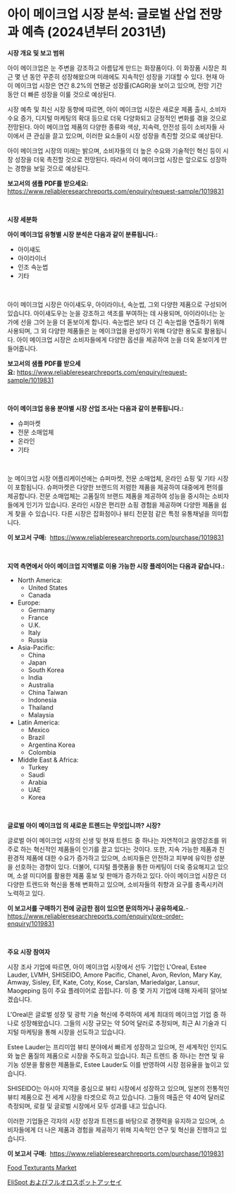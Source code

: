 <p><h1>아이 메이크업 시장 분석: 글로벌 산업 전망과 예측 (2024년부터 2031년)</h1></p><p><strong>시장 개요 및 보고 범위</strong></p>
<p><p>아이 메이크업은 눈 주변을 강조하고 아름답게 만드는 화장품이다. 이 화장품 시장은 최근 몇 년 동안 꾸준히 성장해왔으며 미래에도 지속적인 성장을 기대할 수 있다. 현재 아이 메이크업 시장은 연간 8.2%의 연평균 성장률(CAGR)을 보이고 있으며, 전망 기간 동안 더 빠른 성장을 이룰 것으로 예상된다.</p><p>시장 예측 및 최신 시장 동향에 따르면, 아이 메이크업 시장은 새로운 제품 출시, 소비자 수요 증가, 디지털 마케팅의 확대 등으로 더욱 다양화되고 긍정적인 변화를 겪을 것으로 전망된다. 아이 메이크업 제품의 다양한 종류와 색상, 지속력, 안전성 등이 소비자들 사이에서 큰 관심을 끌고 있으며, 이러한 요소들이 시장 성장을 촉진할 것으로 예상된다.</p><p>아이 메이크업 시장의 미래는 밝으며, 소비자들의 더 높은 수요와 기술적인 혁신 등이 시장 성장을 더욱 촉진할 것으로 전망된다. 따라서 아이 메이크업 시장은 앞으로도 성장하는 경향을 보일 것으로 예상된다.</p></p>
<p><strong>보고서의 샘플 PDF를 받으세요:</strong> <a href="https://www.reliableresearchreports.com/enquiry/request-sample/1019831">https://www.reliableresearchreports.com/enquiry/request-sample/1019831</a></p>
<p>&nbsp;</p>
<p><strong>시장 세분화</strong></p>
<p><strong>아이 메이크업 유형별 시장 분석은 다음과 같이 분류됩니다.:</strong></p>
<p><ul><li>아이섀도</li><li>아이라이너</li><li>인조 속눈썹</li><li>기타</li></ul></p>
<p>&nbsp;</p>
<p><p>아이 메이크업 시장은 아이섀도우, 아이라이너, 속눈썹, 그외 다양한 제품으로 구성되어 있습니다. 아이섀도우는 눈을 강조하고 색조를 부여하는 데 사용되며, 아이라이너는 눈가에 선을 그어 눈을 더 돋보이게 합니다. 속눈썹은 보다 더 긴 속눈썹을 연출하기 위해 사용되며, 그 외 다양한 제품들은 눈 메이크업을 완성하기 위해 다양한 용도로 활용됩니다. 아이 메이크업 시장은 소비자들에게 다양한 옵션을 제공하여 눈을 더욱 돋보이게 만들어줍니다.</p></p>
<p><strong>보고서의 샘플 PDF를 받으세요:</strong>&nbsp;<a href="https://www.reliableresearchreports.com/enquiry/request-sample/1019831">https://www.reliableresearchreports.com/enquiry/request-sample/1019831</a></p>
<p>&nbsp;</p>
<p><strong> 아이 메이크업 응용 분야별 시장 산업 조사는 다음과 같이 분류됩니다.:</strong></p>
<p><ul><li>슈퍼마켓</li><li>전문 소매업체</li><li>온라인</li><li>기타</li></ul></p>
<p>&nbsp;</p>
<p><p>눈 메이크업 시장 어플리케이션에는 슈퍼마켓, 전문 소매업체, 온라인 쇼핑 및 기타 시장이 포함됩니다. 슈퍼마켓은 다양한 브랜드의 저렴한 제품을 제공하여 대중에게 편의를 제공합니다. 전문 소매업체는 고품질의 브랜드 제품을 제공하여 성능을 중시하는 소비자들에게 인기가 있습니다. 온라인 시장은 편리한 쇼핑 경험을 제공하며 다양한 제품을 쉽게 찾을 수 있습니다. 다른 시장은 잡화점이나 뷰티 전문점 같은 특정 유통채널을 의미합니다.</p></p>
<p><strong>이 보고서 구매:</strong>&nbsp; <a href="https://www.reliableresearchreports.com/purchase/1019831">https://www.reliableresearchreports.com/purchase/1019831</a></p>
<p>&nbsp;</p>
<p><strong>지역 측면에서 아이 메이크업 지역별로 이용 가능한 시장 플레이어는 다음과 같습니다.:</strong></p>
<p><ul>
    <li>
        North America:
        <ul>
            <li>United States</li>
            <li>Canada</li>
        </ul>
    </li>
    <li>
        Europe:
        <ul>
            <li>Germany</li>
            <li>France</li>
            <li>U.K.</li>
            <li>Italy</li>
            <li>Russia</li>
        </ul>
    </li>
    <li>
        Asia-Pacific:
        <ul>
            <li>China</li>
            <li>Japan</li>
            <li>South Korea</li>
            <li>India</li>
            <li>Australia</li>
            <li>China Taiwan</li>
            <li>Indonesia</li>
            <li>Thailand</li>
            <li>Malaysia</li>
        </ul>
    </li>
    <li>
        Latin America:
        <ul>
            <li>Mexico</li>
            <li>Brazil</li>
            <li>Argentina Korea</li>
            <li>Colombia</li>
        </ul>
    </li>
    <li>
        Middle East & Africa:
        <ul>
            <li>Turkey</li>
            <li>Saudi</li>
            <li>Arabia</li>
            <li>UAE</li>
            <li>Korea</li>
        </ul>
    </li>
    </ul></p>
<p>&nbsp;</p>
<p><strong>글로벌 아이 메이크업 의 새로운 트렌드는 무엇입니까? 시장?</strong></p>
<p><p>글로벌 아이 메이크업 시장의 신생 및 현재 트렌드 중 하나는 자연적이고 음영강조를 위주로 하는 혁신적인 제품들이 인기를 끌고 있다는 것이다. 또한, 지속 가능한 제품과 친환경적 제품에 대한 수요가 증가하고 있으며, 소비자들은 안전하고 피부에 유익한 성분을 선호하는 경향이 있다. 더불어, 디지털 플랫폼을 통한 마케팅이 더욱 중요해지고 있으며, 소셜 미디어를 활용한 제품 홍보 및 판매가 증가하고 있다. 아이 메이크업 시장은 더 다양한 트렌드와 혁신을 통해 변화하고 있으며, 소비자들의 취향과 요구를 충족시키려 노력하고 있다.</p></p>
<p><strong>이 보고서를 구매하기 전에 궁금한 점이 있으면 문의하거나 공유하세요.</strong>- <a href="https://www.reliableresearchreports.com/enquiry/pre-order-enquiry/1019831">https://www.reliableresearchreports.com/enquiry/pre-order-enquiry/1019831</a></p>
<p>&nbsp;</p>
<p><strong>주요 시장 참여자</strong></p>
<p><p>시장 조사 기업에 따르면, 아이 메이크업 시장에서 선두 기업인 L'Oreal, Estee Lauder, LVMH, SHISEIDO, Amore Pacific, Chanel, Avon, Revlon, Mary Kay, Amway, Sisley, Elf, Kate, Coty, Kose, Carslan, Mariedalgar, Lansur, Maogeping 등이 주요 플레이어로 꼽힙니다. 이 중 몇 가지 기업에 대해 자세히 알아보겠습니다.</p><p>L'Oreal은 글로벌 성장 및 광학 기술 혁신에 주력하여 세계 최대의 메이크업 기업 중 하나로 성장해왔습니다. 그들의 시장 규모는 약 50억 달러로 추정되며, 최근 AI 기술과 디지털 마케팅을 통해 시장을 선도하고 있습니다.</p><p>Estee Lauder는 프리미엄 뷰티 분야에서 빠르게 성장하고 있으며, 전 세계적인 인지도와 높은 품질의 제품으로 시장을 주도하고 있습니다. 최근 트렌드 중 하나는 천연 및 유기농 성분을 활용한 제품들로, Estee Lauder도 이를 반영하여 시장 점유율을 높이고 있습니다.</p><p>SHISEIDO는 아시아 지역을 중심으로 뷰티 시장에서 성장하고 있으며, 일본의 전통적인 뷰티 제품으로 전 세계 시장을 타겟으로 하고 있습니다. 그들의 매출은 약 40억 달러로 측정되며, 로컬 및 글로벌 시장에서 모두 성과를 내고 있습니다.</p><p>이러한 기업들은 각자의 시장 성장과 트렌드를 바탕으로 경쟁력을 유지하고 있으며, 소비자들에게 더 나은 제품과 경험을 제공하기 위해 지속적인 연구 및 혁신을 진행하고 있습니다.</p></p>
<p><strong>이 보고서 구매:</strong>&nbsp;&nbsp;<a href="https://www.reliableresearchreports.com/purchase/1019831">https://www.reliableresearchreports.com/purchase/1019831</a></p>
<p><p><a href="https://github.com/okotobwrhuteie/Market-Research-Report-List-1/blob/main/food-texturants-market.md">Food Texturants Market</a></p><p><a href="https://github.com/SarahFahey88/Market-Research-Report-List-1/blob/main/983990317284.md">EliSpot およびフルオロスポットアッセイ</a></p></p>
